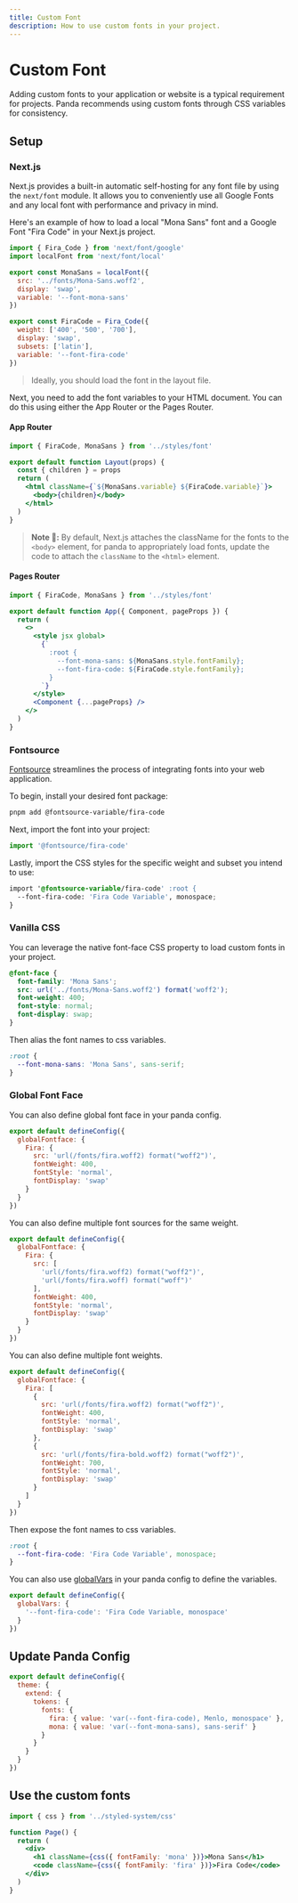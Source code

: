 ```yaml
---
title: Custom Font
description: How to use custom fonts in your project.
---
```


# Custom Font

Adding custom fonts to your application or website is a typical requirement for projects. Panda recommends using custom fonts through CSS variables for consistency.

## Setup

### Next.js

Next.js provides a built-in automatic self-hosting for any font file by using the `next/font` module. It allows you to conveniently use all Google Fonts and any local font with performance and privacy in mind.

Here's an example of how to load a local "Mona Sans" font and a Google Font "Fira Code" in your Next.js project.

```js filename="styles/font.ts"
import { Fira_Code } from 'next/font/google'
import localFont from 'next/font/local'

export const MonaSans = localFont({
  src: '../fonts/Mona-Sans.woff2',
  display: 'swap',
  variable: '--font-mona-sans'
})

export const FiraCode = Fira_Code({
  weight: ['400', '500', '700'],
  display: 'swap',
  subsets: ['latin'],
  variable: '--font-fira-code'
})
```

> Ideally, you should load the font in the layout file.

Next, you need to add the font variables to your HTML document. You can do this using either the App Router or the Pages Router.

#### App Router

```jsx filename="app/layout.tsx"
import { FiraCode, MonaSans } from '../styles/font'

export default function Layout(props) {
  const { children } = props
  return (
    <html className={`${MonaSans.variable} ${FiraCode.variable}`}>
      <body>{children}</body>
    </html>
  )
}
```

> **Note 🚨:** By default, Next.js attaches the className for the fonts to the `<body>` element, for panda to appropriately load fonts, update the code to attach the `className` to the `<html>` element.

#### Pages Router

```jsx filename="pages/_app.tsx"
import { FiraCode, MonaSans } from '../styles/font'

export default function App({ Component, pageProps }) {
  return (
    <>
      <style jsx global>
        {`
          :root {
            --font-mona-sans: ${MonaSans.style.fontFamily};
            --font-fira-code: ${FiraCode.style.fontFamily};
          }
        `}
      </style>
      <Component {...pageProps} />
    </>
  )
}
```

### Fontsource

[Fontsource](https://fontsource.org/) streamlines the process of integrating fonts into your web application.

To begin, install your desired font package:

```bash
pnpm add @fontsource-variable/fira-code
```

Next, import the font into your project:

```jsx
import '@fontsource/fira-code'
```

Lastly, import the CSS styles for the specific weight and subset you intend to use:

```css filename="styles/font.css"
import '@fontsource-variable/fira-code' :root {
  --font-fira-code: 'Fira Code Variable', monospace;
}
```

### Vanilla CSS

You can leverage the native font-face CSS property to load custom fonts in your project.

```css
@font-face {
  font-family: 'Mona Sans';
  src: url('../fonts/Mona-Sans.woff2') format('woff2');
  font-weight: 400;
  font-style: normal;
  font-display: swap;
}
```

Then alias the font names to css variables.

```css
:root {
  --font-mona-sans: 'Mona Sans', sans-serif;
}
```

### Global Font Face

You can also define global font face in your panda config.

```js
export default defineConfig({
  globalFontface: {
    Fira: {
      src: 'url(/fonts/fira.woff2) format("woff2")',
      fontWeight: 400,
      fontStyle: 'normal',
      fontDisplay: 'swap'
    }
  }
})
```

You can also define multiple font sources for the same weight.

```js
export default defineConfig({
  globalFontface: {
    Fira: {
      src: [
        'url(/fonts/fira.woff2) format("woff2")',
        'url(/fonts/fira.woff) format("woff")'
      ],
      fontWeight: 400,
      fontStyle: 'normal',
      fontDisplay: 'swap'
    }
  }
})
```

You can also define multiple font weights.

```js
export default defineConfig({
  globalFontface: {
    Fira: [
      {
        src: 'url(/fonts/fira.woff2) format("woff2")',
        fontWeight: 400,
        fontStyle: 'normal',
        fontDisplay: 'swap'
      },
      {
        src: 'url(/fonts/fira-bold.woff2) format("woff2")',
        fontWeight: 700,
        fontStyle: 'normal',
        fontDisplay: 'swap'
      }
    ]
  }
})
```

Then expose the font names to css variables.

```css
:root {
  --font-fira-code: 'Fira Code Variable', monospace;
}
```

You can also use [globalVars](/docs/concepts/writing-styles#global-vars) in your panda config to define the variables.

```js
export default defineConfig({
  globalVars: {
    '--font-fira-code': 'Fira Code Variable, monospace'
  }
})
```

## Update Panda Config

```js
export default defineConfig({
  theme: {
    extend: {
      tokens: {
        fonts: {
          fira: { value: 'var(--font-fira-code), Menlo, monospace' },
          mona: { value: 'var(--font-mona-sans), sans-serif' }
        }
      }
    }
  }
})
```

## Use the custom fonts

```jsx
import { css } from '../styled-system/css'

function Page() {
  return (
    <div>
      <h1 className={css({ fontFamily: 'mona' })}>Mona Sans</h1>
      <code className={css({ fontFamily: 'fira' })}>Fira Code</code>
    </div>
  )
}
```
